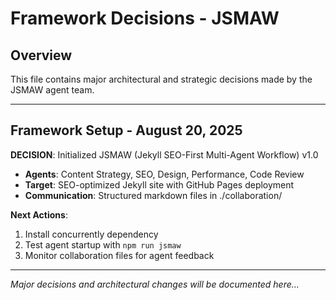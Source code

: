 # Framework Decisions - JSMAW

## Overview
This file contains major architectural and strategic decisions made by the JSMAW agent team.

---

## Framework Setup - August 20, 2025

**DECISION**: Initialized JSMAW (Jekyll SEO-First Multi-Agent Workflow) v1.0
- **Agents**: Content Strategy, SEO, Design, Performance, Code Review
- **Target**: SEO-optimized Jekyll site with GitHub Pages deployment
- **Communication**: Structured markdown files in ./collaboration/

**Next Actions**:
1. Install concurrently dependency
2. Test agent startup with `npm run jsmaw`
3. Monitor collaboration files for agent feedback

---

*Major decisions and architectural changes will be documented here...*
